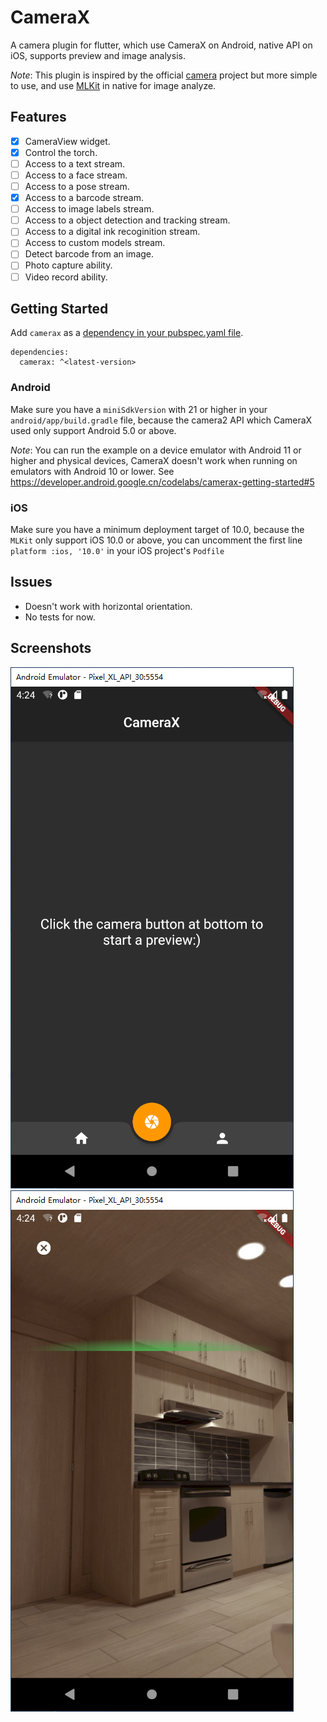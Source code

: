 # CameraX

A camera plugin for flutter, which use CameraX on Android, native API on iOS, supports preview and image analysis.

*Note*: This plugin is inspired by the official [camera](https://pub.dev/packages/camera) project but more simple to use, and use [MLKit](https://developers.google.cn/ml-kit) in native for image analyze.

## Features

- [x] CameraView widget.
- [x] Control the torch.
- [ ] Access to a text stream.
- [ ] Access to a face stream.
- [ ] Access to a pose stream.
- [x] Access to a barcode stream.
- [ ] Access to image labels stream.
- [ ] Access to a object detection and tracking stream.
- [ ] Access to a digital ink recoginition stream.
- [ ] Access to custom models stream.
- [ ] Detect barcode from an image.
- [ ] Photo capture ability.
- [ ] Video record ability.

## Getting Started

Add `camerax` as a [dependency in your pubspec.yaml file](https://flutter.dev/using-packages/).

```
dependencies:
  camerax: ^<latest-version>
```

### Android

Make sure you have a `miniSdkVersion` with 21 or higher in your `android/app/build.gradle` file, because the camera2 API which CameraX used only support Android 5.0 or above.

*Note*: You can run the example on a device emulator with Android 11 or higher and physical devices, CameraX doesn't work when running on emulators with Android 10 or lower. See https://developer.android.google.cn/codelabs/camerax-getting-started#5

### iOS

Make sure you have a minimum deployment target of 10.0, because the `MLKit` only support iOS 10.0 or above, you can uncomment the first line `platform :ios, '10.0'` in your iOS project's `Podfile`

## Issues

- Doesn't work with horizontal orientation.
- No tests for now.

## Screenshots

![Home](https://github.com/yanshouwang/docs/blob/master/camerax/home.png?raw=true)
![Camera](https://github.com/yanshouwang/docs/blob/master/camerax/camera.png?raw=true)
